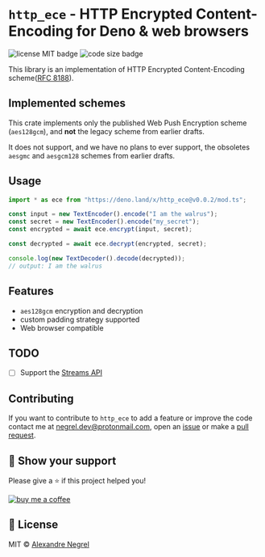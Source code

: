 # `http_ece` - HTTP Encrypted Content-Encoding for Deno & web browsers

![license MIT badge](https://img.shields.io/github/license/negrel/http_ece)
![code size badge](https://img.shields.io/github/languages/code-size/negrel/http_ece)

This library is an implementation of HTTP Encrypted Content-Encoding
scheme([RFC 8188](https://datatracker.ietf.org/doc/html/rfc8188)).

## Implemented schemes

This crate implements only the published Web Push Encryption scheme
(`aes128gcm`), and **not** the legacy scheme from earlier drafts.

It does not support, and we have no plans to ever support, the obsoletes
`aesgmc` and `aesgcm128` schemes from earlier drafts.

## Usage

```ts
import * as ece from "https://deno.land/x/http_ece@v0.0.2/mod.ts";

const input = new TextEncoder().encode("I am the walrus");
const secret = new TextEncoder().encode("my_secret");
const encrypted = await ece.encrypt(input, secret);

const decrypted = await ece.decrypt(encrypted, secret);

console.log(new TextDecoder().decode(decrypted));
// output: I am the walrus
```

## Features

- `aes128gcm` encryption and decryption
- custom padding strategy supported
- Web browser compatible

## TODO

- [ ] Support the
      [Streams API](https://developer.mozilla.org/en-US/docs/Web/API/Streams_API)

## Contributing

If you want to contribute to `http_ece` to add a feature or improve the code
contact me at [negrel.dev@protonmail.com](mailto:negrel.dev@protonmail.com),
open an [issue](https://github.com/negrel/http_ece/issues) or make a
[pull request](https://github.com/negrel/http_ece/pulls).

## :stars: Show your support

Please give a :star: if this project helped you!

[![buy me a coffee](https://uc80e5ba3058c2d15b2a77972a8b.previews.dropboxusercontent.com/p/thumb/ABkAj4l5EiWEUsvoBF2gg6RQnKie-CpWLAeL6Wm8qcba1dGkkFusA7JSInK0VyAB2YDh4nA8ggslHKgAC1QMn12RA6tg0crts3S_meF6xfKl2Wj9KOCGFMvNOiYEgN5SJLG57IkpHtzqMdBKgzPvstEWq199H-IO2XNMox--bf5c24JMJXv2giJZ5WSgMbs6xq1Ky99FCGLKQK3VRKMtBUOfib_4mw7r7skHpX5Ozqr0YmA4jl8dj2J_4EPyB0XmgjOmyQRYJkllhohsBsL5JNYZ_G_2NV84BloNW4nuk2-Tk4Dk9xDbHgDKs8aw_a7lKp20U06i47SE5RoIaR-0mZc2AOXsIGhZLRk3fPrlsE7CBySn4nn03nSGRat5vHc61jE/p.png)](https://www.buymeacoffee.com/negrel)

## :scroll: License

MIT © [Alexandre Negrel](https://www.negrel.dev/)
